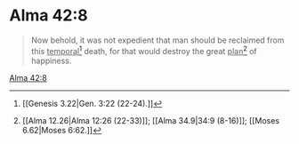 # Alma 42:8

> Now behold, it was not expedient that man should be reclaimed from this <u>temporal</u>[^a] death, for that would destroy the great <u>plan</u>[^b] of happiness.

[Alma 42:8](https://www.churchofjesuschrist.org/study/scriptures/bofm/alma/42?lang=eng&id=p8#p8)


[^a]: [[Genesis 3.22|Gen. 3:22 (22-24).]]
[^b]: [[Alma 12.26|Alma 12:26 (22-33)]]; [[Alma 34.9|34:9 (8-16)]]; [[Moses 6.62|Moses 6:62.]]
